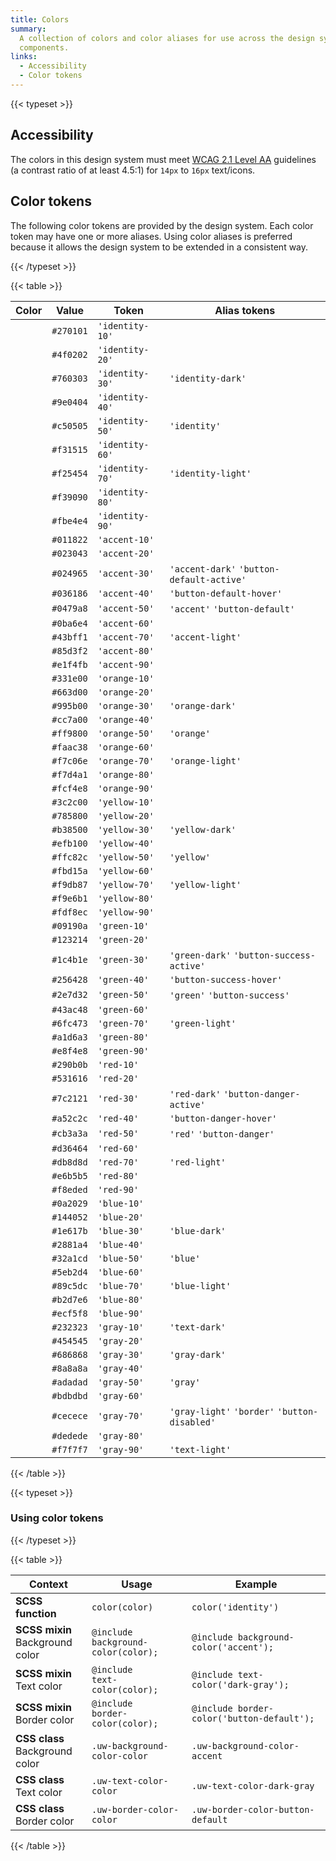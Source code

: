 ```yaml
---
title: Colors
summary:
  A collection of colors and color aliases for use across the design system and
  components.
links:
  - Accessibility
  - Color tokens
---
```


{{< typeset >}}

## Accessibility

The colors in this design system must meet
[WCAG 2.1 Level AA](https://www.w3.org/TR/WCAG21/#contrast-minimum) guidelines
(a contrast ratio of at least 4.5:1) for `14px` to `16px` text/icons.

## Color tokens

The following color tokens are provided by the design system. Each color token
may have one or more aliases. Using color aliases is preferred because it allows
the design system to be extended in a consistent way.

{{< /typeset >}}

{{< table >}}

| Color                                                              | Value     | Token           | Alias tokens                                  |
| ------------------------------------------------------------------ | --------- | --------------- | --------------------------------------------- |
| <span class="docs-small-swatch" style="background:#270101"></span> | `#270101` | `'identity-10'` |                                               |
| <span class="docs-small-swatch" style="background:#4f0202"></span> | `#4f0202` | `'identity-20'` |                                               |
| <span class="docs-small-swatch" style="background:#760303"></span> | `#760303` | `'identity-30'` | `'identity-dark'`                             |
| <span class="docs-small-swatch" style="background:#9e0404"></span> | `#9e0404` | `'identity-40'` |                                               |
| <span class="docs-small-swatch" style="background:#c50505"></span> | `#c50505` | `'identity-50'` | `'identity'`                                  |
| <span class="docs-small-swatch" style="background:#f31515"></span> | `#f31515` | `'identity-60'` |                                               |
| <span class="docs-small-swatch" style="background:#f25454"></span> | `#f25454` | `'identity-70'` | `'identity-light'`                            |
| <span class="docs-small-swatch" style="background:#f39090"></span> | `#f39090` | `'identity-80'` |                                               |
| <span class="docs-small-swatch" style="background:#fbe4e4"></span> | `#fbe4e4` | `'identity-90'` |                                               |
| <span class="docs-small-swatch" style="background:#011822"></span> | `#011822` | `'accent-10'`   |                                               |
| <span class="docs-small-swatch" style="background:#023043"></span> | `#023043` | `'accent-20'`   |                                               |
| <span class="docs-small-swatch" style="background:#024965"></span> | `#024965` | `'accent-30'`   | `'accent-dark'` `'button-default-active'`     |
| <span class="docs-small-swatch" style="background:#036186"></span> | `#036186` | `'accent-40'`   | `'button-default-hover'`                      |
| <span class="docs-small-swatch" style="background:#0479a8"></span> | `#0479a8` | `'accent-50'`   | `'accent'` `'button-default'`                 |
| <span class="docs-small-swatch" style="background:#0ba6e4"></span> | `#0ba6e4` | `'accent-60'`   |                                               |
| <span class="docs-small-swatch" style="background:#43bff1"></span> | `#43bff1` | `'accent-70'`   | `'accent-light'`                              |
| <span class="docs-small-swatch" style="background:#85d3f2"></span> | `#85d3f2` | `'accent-80'`   |                                               |
| <span class="docs-small-swatch" style="background:#e1f4fb"></span> | `#e1f4fb` | `'accent-90'`   |                                               |
| <span class="docs-small-swatch" style="background:#331e00"></span> | `#331e00` | `'orange-10'`   |                                               |
| <span class="docs-small-swatch" style="background:#663d00"></span> | `#663d00` | `'orange-20'`   |                                               |
| <span class="docs-small-swatch" style="background:#995b00"></span> | `#995b00` | `'orange-30'`   | `'orange-dark'`                               |
| <span class="docs-small-swatch" style="background:#cc7a00"></span> | `#cc7a00` | `'orange-40'`   |                                               |
| <span class="docs-small-swatch" style="background:#ff9800"></span> | `#ff9800` | `'orange-50'`   | `'orange'`                                    |
| <span class="docs-small-swatch" style="background:#faac38"></span> | `#faac38` | `'orange-60'`   |                                               |
| <span class="docs-small-swatch" style="background:#f7c06e"></span> | `#f7c06e` | `'orange-70'`   | `'orange-light'`                              |
| <span class="docs-small-swatch" style="background:#f7d4a1"></span> | `#f7d4a1` | `'orange-80'`   |                                               |
| <span class="docs-small-swatch" style="background:#fcf4e8"></span> | `#fcf4e8` | `'orange-90'`   |                                               |
| <span class="docs-small-swatch" style="background:#3c2c00"></span> | `#3c2c00` | `'yellow-10'`   |                                               |
| <span class="docs-small-swatch" style="background:#785800"></span> | `#785800` | `'yellow-20'`   |                                               |
| <span class="docs-small-swatch" style="background:#b38500"></span> | `#b38500` | `'yellow-30'`   | `'yellow-dark'`                               |
| <span class="docs-small-swatch" style="background:#efb100"></span> | `#efb100` | `'yellow-40'`   |                                               |
| <span class="docs-small-swatch" style="background:#ffc82c"></span> | `#ffc82c` | `'yellow-50'`   | `'yellow'`                                    |
| <span class="docs-small-swatch" style="background:#fbd15a"></span> | `#fbd15a` | `'yellow-60'`   |                                               |
| <span class="docs-small-swatch" style="background:#f9db87"></span> | `#f9db87` | `'yellow-70'`   | `'yellow-light'`                              |
| <span class="docs-small-swatch" style="background:#f9e6b1"></span> | `#f9e6b1` | `'yellow-80'`   |                                               |
| <span class="docs-small-swatch" style="background:#fdf8ec"></span> | `#fdf8ec` | `'yellow-90'`   |                                               |
| <span class="docs-small-swatch" style="background:#09190a"></span> | `#09190a` | `'green-10'`    |                                               |
| <span class="docs-small-swatch" style="background:#123214"></span> | `#123214` | `'green-20'`    |                                               |
| <span class="docs-small-swatch" style="background:#1c4b1e"></span> | `#1c4b1e` | `'green-30'`    | `'green-dark'` `'button-success-active'`      |
| <span class="docs-small-swatch" style="background:#256428"></span> | `#256428` | `'green-40'`    | `'button-success-hover'`                      |
| <span class="docs-small-swatch" style="background:#2e7d32"></span> | `#2e7d32` | `'green-50'`    | `'green'` `'button-success'`                  |
| <span class="docs-small-swatch" style="background:#43ac48"></span> | `#43ac48` | `'green-60'`    |                                               |
| <span class="docs-small-swatch" style="background:#6fc473"></span> | `#6fc473` | `'green-70'`    | `'green-light'`                               |
| <span class="docs-small-swatch" style="background:#a1d6a3"></span> | `#a1d6a3` | `'green-80'`    |                                               |
| <span class="docs-small-swatch" style="background:#e8f4e8"></span> | `#e8f4e8` | `'green-90'`    |                                               |
| <span class="docs-small-swatch" style="background:#290b0b"></span> | `#290b0b` | `'red-10'`      |                                               |
| <span class="docs-small-swatch" style="background:#531616"></span> | `#531616` | `'red-20'`      |                                               |
| <span class="docs-small-swatch" style="background:#7c2121"></span> | `#7c2121` | `'red-30'`      | `'red-dark'` `'button-danger-active'`         |
| <span class="docs-small-swatch" style="background:#a52c2c"></span> | `#a52c2c` | `'red-40'`      | `'button-danger-hover'`                       |
| <span class="docs-small-swatch" style="background:#cb3a3a"></span> | `#cb3a3a` | `'red-50'`      | `'red'` `'button-danger'`                     |
| <span class="docs-small-swatch" style="background:#d36464"></span> | `#d36464` | `'red-60'`      |                                               |
| <span class="docs-small-swatch" style="background:#db8d8d"></span> | `#db8d8d` | `'red-70'`      | `'red-light'`                                 |
| <span class="docs-small-swatch" style="background:#e6b5b5"></span> | `#e6b5b5` | `'red-80'`      |                                               |
| <span class="docs-small-swatch" style="background:#f8eded"></span> | `#f8eded` | `'red-90'`      |                                               |
| <span class="docs-small-swatch" style="background:#0a2029"></span> | `#0a2029` | `'blue-10'`     |                                               |
| <span class="docs-small-swatch" style="background:#144052"></span> | `#144052` | `'blue-20'`     |                                               |
| <span class="docs-small-swatch" style="background:#1e617b"></span> | `#1e617b` | `'blue-30'`     | `'blue-dark'`                                 |
| <span class="docs-small-swatch" style="background:#2881a4"></span> | `#2881a4` | `'blue-40'`     |                                               |
| <span class="docs-small-swatch" style="background:#32a1cd"></span> | `#32a1cd` | `'blue-50'`     | `'blue'`                                      |
| <span class="docs-small-swatch" style="background:#5eb2d4"></span> | `#5eb2d4` | `'blue-60'`     |                                               |
| <span class="docs-small-swatch" style="background:#89c5dc"></span> | `#89c5dc` | `'blue-70'`     | `'blue-light'`                                |
| <span class="docs-small-swatch" style="background:#b2d7e6"></span> | `#b2d7e6` | `'blue-80'`     |                                               |
| <span class="docs-small-swatch" style="background:#ecf5f8"></span> | `#ecf5f8` | `'blue-90'`     |                                               |
| <span class="docs-small-swatch" style="background:#232323"></span> | `#232323` | `'gray-10'`     | `'text-dark'`                                 |
| <span class="docs-small-swatch" style="background:#454545"></span> | `#454545` | `'gray-20'`     |                                               |
| <span class="docs-small-swatch" style="background:#686868"></span> | `#686868` | `'gray-30'`     | `'gray-dark'`                                 |
| <span class="docs-small-swatch" style="background:#8a8a8a"></span> | `#8a8a8a` | `'gray-40'`     |                                               |
| <span class="docs-small-swatch" style="background:#adadad"></span> | `#adadad` | `'gray-50'`     | `'gray'`                                      |
| <span class="docs-small-swatch" style="background:#bdbdbd"></span> | `#bdbdbd` | `'gray-60'`     |                                               |
| <span class="docs-small-swatch" style="background:#cecece"></span> | `#cecece` | `'gray-70'`     | `'gray-light'` `'border'` `'button-disabled'` |
| <span class="docs-small-swatch" style="background:#dedede"></span> | `#dedede` | `'gray-80'`     |                                               |
| <span class="docs-small-swatch" style="background:#f7f7f7"></span> | `#f7f7f7` | `'gray-90'`     | `'text-light'`                                |

{{< /table >}}

{{< typeset >}}

### Using color tokens

{{< /typeset >}}

{{< table >}}

| Context                            | Usage                                                                     | Example                                    |
| ---------------------------------- | ------------------------------------------------------------------------- | ------------------------------------------ |
| **SCSS function**                  | <code>color(<span class="token">color</span>)                             | `color('identity')`                        |
| **SCSS mixin**<br>Background color | <code>@include background-color(<span class="token">color</span>);</code> | `@include background-color('accent');`     |
| **SCSS mixin**<br>Text color       | <code>@include text-color(<span class="token">color</span>);</code>       | `@include text-color('dark-gray');`        |
| **SCSS mixin**<br>Border color     | <code>@include border-color(<span class="token">color</span>);</code>     | `@include border-color('button-default');` |
| **CSS class**<br>Background color  | <code>.uw-background-color-<span class="token">color</span></code>        | `.uw-background-color-accent`              |
| **CSS class**<br>Text color        | <code>.uw-text-color-<span class="token">color</span></code>              | `.uw-text-color-dark-gray`                 |
| **CSS class**<br>Border color      | <code>.uw-border-color-<span class="token">color</span></code>            | `.uw-border-color-button-default`          |

{{< /table >}}
